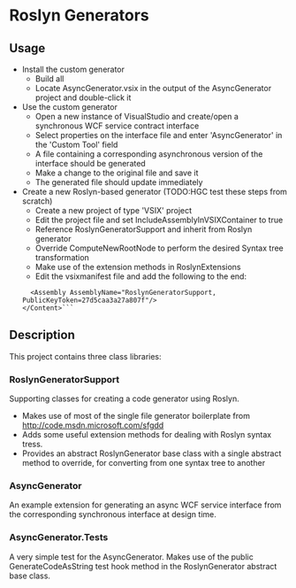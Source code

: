 # Roslyn Generators

## Usage

 * Install the custom generator
   * Build all
   * Locate AsyncGenerator.vsix in the output of the AsyncGenerator project and double-click it
 * Use the custom generator
   * Open a new instance of VisualStudio and create/open a synchronous WCF service contract interface
   * Select properties on the interface file and enter 'AsyncGenerator' in the 'Custom Tool' field
   * A file containing a corresponding asynchronous version of the interface should be generated
   * Make a change to the original file and save it
   * The generated file should update immediately
 * Create a new Roslyn-based generator (TODO:HGC test these steps from scratch)
   * Create a new project of type 'VSIX' project
   * Edit the project file and set IncludeAssemblyInVSIXContainer to true
   * Reference RoslynGeneratorSupport and inherit from Roslyn generator
   * Override ComputeNewRootNode to perform the desired Syntax tree transformation
   * Make use of the extension methods in RoslynExtensions 
   * Edit the vsixmanifest file and add the following to the end:
    ```<Content>
      <Assembly AssemblyName="RoslynGeneratorSupport, PublicKeyToken=27d5caa3a27a807f"/>
    </Content>```

## Description
This project contains three class libraries:

### RoslynGeneratorSupport

Supporting classes for creating a code generator using Roslyn.

 * Makes use of most of the single file generator boilerplate from http://code.msdn.microsoft.com/sfgdd
 * Adds some useful extension methods for dealing with Roslyn syntax tress.
 * Provides an abstract RoslynGenerator base class with a single abstract method to override, for converting from one syntax tree to another
 

### AsyncGenerator

An example extension for generating an async WCF service interface from the corresponding synchronous interface at design time.

### AsyncGenerator.Tests

A very simple test for the AsyncGenerator. Makes use of the public GenerateCodeAsString test hook method in the RoslynGenerator abstract base class.